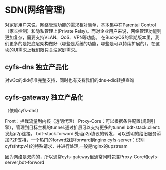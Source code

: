 # SDN(网络管理)



对家庭用户来说，网络管理功能的需求相对简单，基本集中在Parental Control（家长控制）和隐私管理上(Private Relay)。而对企业用户来说，网络管理功能则更加复杂，需要支持VLAN、QoS、VPN等功能。 在BuckyOS的早期版本里，我们更多的是把底层架构做好（哪些是系统的功能，哪些是可以持续扩展的），在这块的UI需求上我们限只关注家庭需求。



## cyfs-dns 独立产品化

对w3c的did标准完整支持，同时也有支持我们的dns->did转换查询


## cyfs-gateway 独立产品化

（依赖cyfs-dns）

Front：拦截流量到内核（透明代理）
Proxy-Core：可以根据条件配置(规则引擎），管理到目标主机的tunnel.通过扩展可以支持更多的tunnel
bdt-stack.client:发起p2p连接。
bdt-stack.forword:处理p2p协议的转发，可以透明的给旧服务添加P2P支持，一个热门的forwrd就是forward到nginx
cyfs-server：识别cyfs(httpv4)的特殊请求，并进行处理,一般是nginx的upstream



因为网络是双向的，所以通常cyfs-gateway里通常同时包含Proxy-Core和cyfs-server,bdt-forword



